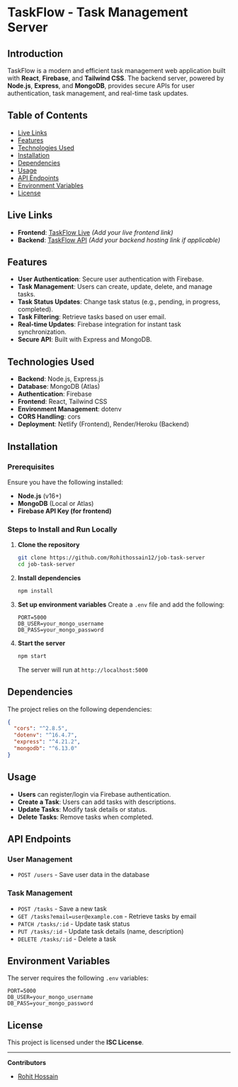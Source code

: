 
# TaskFlow - Task Management Server

## Introduction
TaskFlow is a modern and efficient task management web application built with **React**, **Firebase**, and **Tailwind CSS**. The backend server, powered by **Node.js**, **Express**, and **MongoDB**, provides secure APIs for user authentication, task management, and real-time task updates.


## Table of Contents
- [Live Links](#live-links)
- [Features](#features)
- [Technologies Used](#technologies-used)
- [Installation](#installation)
- [Dependencies](#dependencies)
- [Usage](#usage)
- [API Endpoints](#api-endpoints)
- [Environment Variables](#environment-variables)
- [License](#license)

## Live Links
- **Frontend**: [TaskFlow Live](#) *(Add your live frontend link)*
- **Backend**: [TaskFlow API](#) *(Add your backend hosting link if applicable)*

## Features
- **User Authentication**: Secure user authentication with Firebase.
- **Task Management**: Users can create, update, delete, and manage tasks.
- **Task Status Updates**: Change task status (e.g., pending, in progress, completed).
- **Task Filtering**: Retrieve tasks based on user email.
- **Real-time Updates**: Firebase integration for instant task synchronization.
- **Secure API**: Built with Express and MongoDB.

## Technologies Used
- **Backend**: Node.js, Express.js
- **Database**: MongoDB (Atlas)
- **Authentication**: Firebase
- **Frontend**: React, Tailwind CSS
- **Environment Management**: dotenv
- **CORS Handling**: cors
- **Deployment**: Netlify (Frontend), Render/Heroku (Backend)

## Installation

### Prerequisites
Ensure you have the following installed:
- **Node.js** (v16+)
- **MongoDB** (Local or Atlas)
- **Firebase API Key (for frontend)**

### Steps to Install and Run Locally
1. **Clone the repository**
   ```sh
   git clone https://github.com/Rohithossain12/job-task-server
   cd job-task-server
   ```

2. **Install dependencies**
   ```sh
   npm install
   ```

3. **Set up environment variables**
   Create a `.env` file and add the following:
   ```
   PORT=5000
   DB_USER=your_mongo_username
   DB_PASS=your_mongo_password
   ```

4. **Start the server**
   ```sh
   npm start
   ```
   The server will run at `http://localhost:5000`

## Dependencies
The project relies on the following dependencies:
```json
{
  "cors": "^2.8.5",
  "dotenv": "^16.4.7",
  "express": "^4.21.2",
  "mongodb": "^6.13.0"
}
```

## Usage
- **Users** can register/login via Firebase authentication.
- **Create a Task**: Users can add tasks with descriptions.
- **Update Tasks**: Modify task details or status.
- **Delete Tasks**: Remove tasks when completed.

## API Endpoints

### User Management
- `POST /users` - Save user data in the database

### Task Management
- `POST /tasks` - Save a new task
- `GET /tasks?email=user@example.com` - Retrieve tasks by email
- `PATCH /tasks/:id` - Update task status
- `PUT /tasks/:id` - Update task details (name, description)
- `DELETE /tasks/:id` - Delete a task

## Environment Variables
The server requires the following `.env` variables:

```plaintext
PORT=5000
DB_USER=your_mongo_username
DB_PASS=your_mongo_password
```

## License
This project is licensed under the **ISC License**.

---

**Contributors**  
- [Rohit Hossain](https://github.com/Rohithossain12)
```

